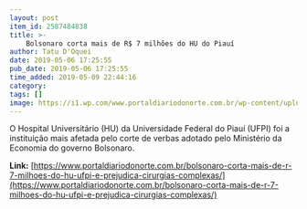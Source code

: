 ```yaml
---
layout: post
item_id: 2587484838
title: >-
    Bolsonaro corta mais de R$ 7 milhões do HU do Piauí
author: Tatu D'Oquei
date: 2019-05-06 17:25:55
pub_date: 2019-05-06 17:25:55
time_added: 2019-05-09 22:44:16
category: 
tags: []
image: https://i1.wp.com/www.portaldiariodonorte.com.br/wp-content/uploads/2019/05/hu_fachada-piaui.jpg?fit=680%2C453&ssl=1
---
```


O Hospital Universitário (HU) da Universidade Federal do Piauí (UFPI) foi a instituição mais afetada pelo corte de verbas adotado pelo Ministério da Economia do governo Bolsonaro.

**Link:** [https://www.portaldiariodonorte.com.br/bolsonaro-corta-mais-de-r-7-milhoes-do-hu-ufpi-e-prejudica-cirurgias-complexas/](https://www.portaldiariodonorte.com.br/bolsonaro-corta-mais-de-r-7-milhoes-do-hu-ufpi-e-prejudica-cirurgias-complexas/)

